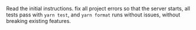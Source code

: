 Read the initial instructions.
fix all project errors so that the server starts, all tests pass with `yarn test`, and `yarn format` runs without issues, without breaking existing features.
